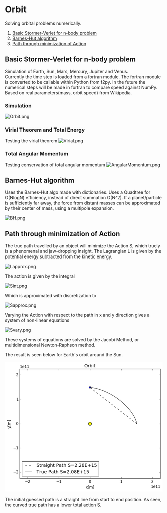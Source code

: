 # Orbit
Solving orbital problems numerically.  

1. [Basic Stormer-Verlet for n-body problem](https://github.com/mintDan/Orbit#basic-stormer-verlet-for-n-body-problem)
2. [Barnes-Hut algorithm](https://github.com/mintDan/Orbit#barnes-hut-algorithm)
3. [Path through minimization of Action](https://github.com/mintDan/Orbit#path-through-minimization-of-action)

## Basic Stormer-Verlet for n-body problem
Simulation of Earth, Sun, Mars, Mercury, Jupiter and Venus.  
Currently the time step is loaded from a fortran module. The fortran module is converted to be callable within Python from f2py.
In the future the numerical steps will be made in fortran to compare speed against NumPy.  
Based on real parameters(mass, orbit speed) from Wikipedia.  
### Simulation
![Orbit.png](https://github.com/mintDan/Orbit/blob/master/figs/Orbit.png)
### Virial Theorem and Total Energy
Testing the virial theorem
![Virial.png](https://github.com/mintDan/Orbit/blob/master/figs/Virial.png)
### Total Angular Momentum
Testing conservation of total angular momentum
![AngularMomentum.png](https://github.com/mintDan/Orbit/blob/master/figs/AngularMomentum.png)

## Barnes-Hut algorithm
Uses the Barnes-Hut algo made with dictionaries. Uses a Quadtree for O(NlogN) efficiency, instead of direct summation O(N^2).
If a planet/particle is sufficiently far away, the force from distant masses can be approximated by their center of mass, using a multipole expansion.

![BH.png](https://github.com/mintDan/Orbit/blob/master/figs/BH.png)

## Path through minimization of Action
The true path travelled by an object will minimize the Action S, which truely is a phenomenal and jaw-dropping insight. The Lagrangian L is given by the potential energy subtracted from the kinetic energy.

![Lapprox.png](https://github.com/mintDan/Orbit/blob/master/figs/Lapprox.png)

The action is given by the integral

![Sint.png](https://github.com/mintDan/Orbit/blob/master/figs/Sint.png)

Which is approximated with discretization to

![Sapprox.png](https://github.com/mintDan/Orbit/blob/master/figs/Sapprox.png)

Varying the Action with respect to the path in x and y direction gives a system of non-linear equations

![Svary.png](https://github.com/mintDan/Orbit/blob/master/figs/Svary.png)

These systems of equations are solved by the Jacobi Method, or multidimensional Newton-Raphson method.

The result is seen below for Earth's orbit around the Sun.

![ActioNOrbit.png](https://github.com/Bootlegg/Orbit/blob/master/ActionOrbit.png)

The initial guessed path is a straight line from start to end position. As seen, the curved true path has a lower total action S.